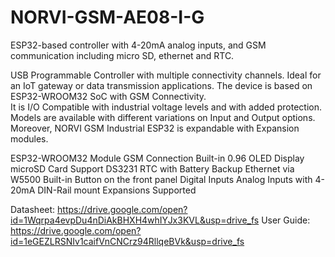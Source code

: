 # NORVI-GSM-AE08-I-G
ESP32-based controller with 4-20mA analog inputs, and GSM communication including micro SD, ethernet and RTC. 

USB Programmable Controller with multiple connectivity channels. 
Ideal for an IoT gateway or data transmission applications. 
The device is based on ESP32-WROOM32 SoC with GSM Connectivity.  
It is I/O Compatible with industrial voltage levels and with added protection. 
Models are available with different variations on Input and Output options. 
Moreover, NORVI GSM Industrial ESP32 is expandable with Expansion modules. 

ESP32-WROOM32 Module
GSM Connection
Built-in 0.96 OLED Display
microSD Card Support
DS3231 RTC with Battery Backup
Ethernet via W5500
Built-in Button on the front panel
Digital Inputs
Analog Inputs with 4-20mA
DIN-Rail mount
Expansions Supported

Datasheet:   https://drive.google.com/open?id=1Wqrpa4evpDu4nDiAkBHXH4whIYJx3KVL&usp=drive_fs
User Guide:  https://drive.google.com/open?id=1eGEZLRSNIv1caifVnCNCrz94RllqeBVk&usp=drive_fs
